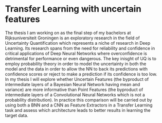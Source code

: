 # Transfer Learning with uncertain features

The thesis I am working on as the final step of my bachelors at
Rijksuniversiteit Groningen is an exploratory research in the field of
Uncertainty Quantification which represents a niche of research in
Deep Learning. Its research spans from the need for reliability and
confidence in critical applications of Deep Neural Networks where
overconfidence is detrimental for performance or even dangerous. The
key inisght of UQ is to employ probability theory in order to model
the uncertainty in both the model and the data in order to allow the
NN to back its predictions with confidence scores or reject to make a
prediction if its confidence is too low. In my thesis I will explore
whether Uncertain Features (the byproduct of intermediate layers of a
Bayesian Neural Network having mean and variance) are more informative
than Point Features (the byproduct of intermediate layers of a
Convolutional Neural Networks which is not a probability
distribution). In practice this comparison will be carried out by
using both a BNN and a CNN as Feature Extractors in a Transfer
Learning task and assess which architecture leads to better results in
learning the target data.